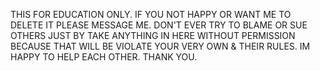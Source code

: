THIS FOR EDUCATION ONLY.
IF YOU NOT HAPPY OR WANT ME TO DELETE IT PLEASE MESSAGE ME.
DON'T EVER TRY TO BLAME OR SUE OTHERS JUST BY TAKE ANYTHING IN HERE WITHOUT PERMISSION BECAUSE THAT WILL BE VIOLATE YOUR VERY OWN & THEIR RULES.
IM HAPPY TO HELP EACH OTHER.
THANK YOU.
